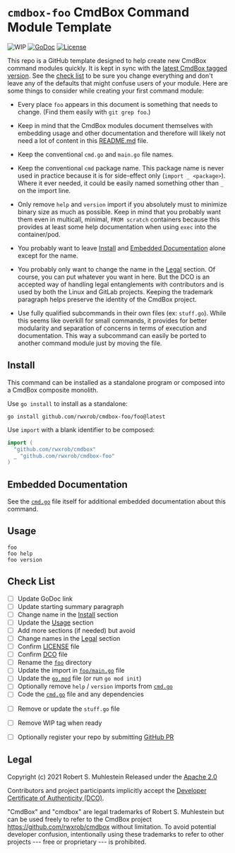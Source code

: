 # `cmdbox-foo` CmdBox Command Module Template

![WIP](https://img.shields.io/badge/status-wip-red)
[![GoDoc](https://godoc.org/cmdbox-foo?status.svg)](https://godoc.org/cmdbox-foo)
[![License](https://img.shields.io/badge/license-Apache2-brightgreen.svg)](LICENSE)

This repo is a GitHub template designed to help create new CmdBox
command modules quickly. It is kept in sync with the [latest CmdBox
tagged version](https://github.com/rwxrob/cmdbox). See the [check
list](#check-list) to be sure you change everything and don't leave any
of the defaults that might confuse users of your module. Here are some
things to consider while creating your first command module:

* Every place `foo` appears in this document is something that needs to
  change. (Find them easily with `git grep foo`.) 

* Keep in mind that the CmdBox modules document themselves with
  embedding usage and other documentation and therefore will likely not
  need a lot of content in this [README.md](README.md) file. 

* Keep the conventional `cmd.go` and `main.go` file names.

* Keep the conventional `cmd` package name. This package name is never
  used in practice because it is for side-effect only (`import _
  <package>`). Where it ever needed, it could be easily named something
  other than `_` on the import line.

* Only remove `help` and `version` import if you absolutely must to
  minimize binary size as much as possible. Keep in mind that you
  probably want them even in multicall, minimal, `FROM scratch`
  containers because this provides at least some help documentation when
  using `exec` into the container/pod.

* You probably want to leave [Install](#install) and [Embedded
  Documentation](#embedded-documentation) alone except for the name.

* You probably only want to change the name in the [Legal](#legal)
  section. Of course, you can put whatever you want in here. But the DCO
  is an accepted way of handling legal entanglements with contributors
  and is used by both the Linux and GitLab projects. Keeping the
  trademark paragraph helps preserve the identity of the CmdBox project.

* Use fully qualified subcommands in their own files (ex: `stuff.go`).
  While this seems like overkill for small commands, it provides for
  better modularity and separation of concerns in terms of execution and
  documentation. This way a subcommand can easily be ported to another
  command module just by moving the file.

## Install

This command can be installed as a standalone program or composed into a
CmdBox composite monolith.

Use `go install` to install as a standalone:

```
go install github.com/rwxrob/cmdbox-foo/foo@latest
```

Use `import` with a blank identifier to be composed:

```go
import (
  "github.com/rwxrob/cmdbox"
  _ "github.com/rwxrob/cmdbox-foo"
)
```

## Embedded Documentation

See the [`cmd.go`](cmd.go) file itself for additional embedded
documentation about this command.

## Usage

```
foo
foo help
foo version
```

## Check List

- [ ] Update GoDoc link
- [ ] Update starting summary paragraph
- [ ] Change name in the [Install](#install) section
- [ ] Update the [Usage](#usage) section
- [ ] Add more sections (if needed) but avoid
- [ ] Change names in the [Legal](#legal) section
- [ ] Confirm [LICENSE](LICENSE) file
- [ ] Confirm [DCO](DCO) file
- [ ] Rename the [`foo`](foo) directory
- [ ] Update the import in [`foo/main.go`](foo/main.go) file
- [ ] Update the [`go.mod`](go.mod) file (or run `go mod init`)
- [ ] Optionally remove `help` / `version` imports from [`cmd.go`](cmd.go)
- [ ] Code the [`cmd.go`](cmd.go) file and any dependencies
* [ ] Remove or update the `stuff.go` file
- [ ] Remove WIP tag when ready
* [ ] Optionally register your repo by submitting [GitHub PR]

[GitHub PR]: <https://github.com/rwxrob/register-cmdbox>

## Legal

Copyright (c) 2021 Robert S. Muhlestein
Released under the [Apache 2.0](LICENSE)

Contributors and project participants implicitly accept the 
[Developer Certificate of Authenticity (DCO)](DCO).

"CmdBox" and "cmdbox" are legal trademarks of Robert S. Muhlestein but
can be used freely to refer to the CmdBox project
<https://github.com/rwxrob/cmdbox> without limitation. To avoid
potential developer confusion, intentionally using these trademarks to
refer to other projects --- free or proprietary --- is prohibited.
